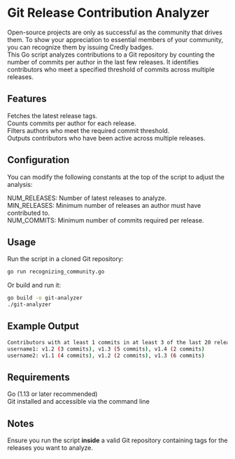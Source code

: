 # Git Release Contribution Analyzer
Open-source projects are only as successful as the community that drives them. To show your appreciation to essential members of your community, you can recognize them by issuing Credly badges.  
This Go script analyzes contributions to a Git repository by counting the number of commits per author in the last few releases. It identifies contributors who meet a specified threshold of commits across multiple releases.

## Features
Fetches the latest release tags.  
Counts commits per author for each release.  
Filters authors who meet the required commit threshold.  
Outputs contributors who have been active across multiple releases.  

## Configuration
You can modify the following constants at the top of the script to adjust the analysis:

NUM_RELEASES: Number of latest releases to analyze.  
MIN_RELEASES: Minimum number of releases an author must have contributed to.  
NUM_COMMITS: Minimum number of commits required per release.  

## Usage
Run the script in a cloned Git repository:
```sh
go run recognizing_community.go
```

Or build and run it:
```sh
go build -o git-analyzer
./git-analyzer
```

## Example Output
```sh
Contributors with at least 1 commits in at least 3 of the last 20 releases:
username1: v1.2 (3 commits), v1.3 (5 commits), v1.4 (2 commits)
username2: v1.1 (4 commits), v1.2 (2 commits), v1.3 (6 commits)
```

## Requirements
Go (1.13 or later recommended)  
Git installed and accessible via the command line  

## Notes
Ensure you run the script **inside** a valid Git repository containing tags for the releases you want to analyze.
